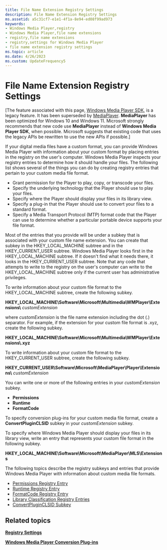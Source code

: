 ```yaml
---
title: File Name Extension Registry Settings
description: File Name Extension Registry Settings
ms.assetid: a5c31cf7-e1e1-4f1a-8e94-ed08f99ad973
keywords:
- Windows Media Player,registry
- Windows Media Player,file name extensions
- registry,file name extensions
- registry,settings for Windows Media Player
- file name extension registry settings
ms.topic: article
ms.date: 4/26/2023
ms.custom: UpdateFrequency5
---
```


# File Name Extension Registry Settings

\[The feature associated with this page, [Windows Media Player SDK](/windows/win32/wmp/windows-media-player-sdk), is a legacy feature. It has been superseded by [MediaPlayer](/uwp/api/Windows.Media.Playback.MediaPlayer). **MediaPlayer** has been optimized for Windows 10 and Windows 11. Microsoft strongly recommends that new code use **MediaPlayer** instead of **Windows Media Player SDK**, when possible. Microsoft suggests that existing code that uses the legacy APIs be rewritten to use the new APIs if possible.\]

If your digital media files have a custom format, you can provide Windows Media Player with information about your custom format by placing entries in the registry on the user's computer. Windows Media Player inspects your registry entries to determine how it should handle your files. The following list shows several of the things you can do by creating registry entries that pertain to your custom media file format.

-   Grant permission for the Player to play, copy, or transcode your files.
-   Specify the underlying technology that the Player should use to play your files.
-   Specify where the Player should display your files in its library view.
-   Specify a plug-in that the Player should use to convert your files to a standard format.
-   Specify a Media Transport Protocol (MTP) format code that the Player can use to determine whether a particular portable device supports your file format.

Most of the entries that you provide will be under a subkey that is associated with your custom file name extension. You can create that subkey in the HKEY\_LOCAL\_MACHINE subtree and in the HKEY\_CURRENT\_USER subtree. Windows Media Player looks first in the HKEY\_LOCAL\_MACHINE subtree. If it doesn't find what it needs there, it looks in the HKEY\_CURRENT\_USER subtree. Note that any code that attempts to write to the registry on the user's computer can write to the HKEY\_LOCAL\_MACHINE subtree only if the current user has administrative privileges.

To write information about your custom file format to the HKEY\_LOCAL\_MACHINE subtree, create the following subkey.

**HKEY\_LOCAL\_MACHINE\\Software\\Microsoft\\Multimedia\\WMPlayer\\Extensions\\** *customExtension*

where *customExtension* is the file name extension including the dot (.) separator. For example, if the extension for your custom file format is .xyz, create the following subkey.

**HKEY\_LOCAL\_MACHINE\\Software\\Microsoft\\Multimedia\\WMPlayer\\Extensions\\.xyz**

To write information about your custom file format to the HKEY\_CURRENT\_USER subtree, create the following subkey.

**HKEY\_CURRENT\_USER\\Software\\Microsoft\\MediaPlayer\\Player\\Extensions\\** *customExtension*

You can write one or more of the following entries in your *customExtension* subkey.

-   **Permissions**
-   **Runtime**
-   **FormatCode**

To specify conversion plug-ins for your custom media file format, create a **ConvertPluginCLSID** subkey in your *customExtension* subkey.

To specify where Windows Media Player should display your files in its library view, write an entry that represents your custom file format in the following subkey.

**HKEY\_LOCAL\_MACHINE\\Software\\Microsoft\\MediaPlayer\\MLS\\Extensions**

The following topics describe the registry subkeys and entries that provide Windows Media Player with information about custom media file formats.

-   [Permissions Registry Entry](permissions-registry-entry.md)
-   [Runtime Registry Entry](runtime-registry-entry.md)
-   [FormatCode Registry Entry](formatcode-registry-entry.md)
-   [Library Classification Registry Entries](library-classification-registry-entries.md)
-   [ConvertPluginCLSID Subkey](convertpluginclsid-subkey.md)

## Related topics

<dl> <dt>

[**Registry Settings**](registry-settings.md)
</dt> <dt>

[**Windows Media Player Conversion Plug-ins**](windows-media-player-conversion-plug-ins.md)
</dt> </dl>

 

 




